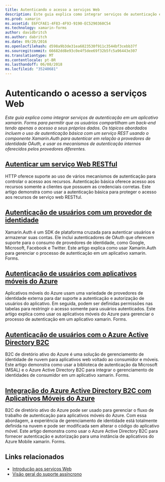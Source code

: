 ```yaml
---
title: Autenticando o acesso a serviços Web
description: Este guia explica como integrar serviços de autenticação em um aplicativo xamarin. Forms para permitir que os usuários compartilham um back-end tendo apenas o acesso a seus próprios dados.
ms.prod: xamarin
ms.assetid: E6FCFAE1-4F83-4F93-9190-EC5290360C54
ms.technology: xamarin-forms
author: davidbritch
ms.author: dabritch
ms.date: 09/20/2016
ms.openlocfilehash: d598a9b3de31ea6823530f911c3544bf3cebb37f
ms.sourcegitcommit: 66682dd8e93c0e4f5dee69f32b5fc5a96443e307
ms.translationtype: MT
ms.contentlocale: pt-BR
ms.lasthandoff: 06/08/2018
ms.locfileid: "35240681"
---
```

# <a name="authenticating-access-to-web-services"></a>Autenticando o acesso a serviços Web

_Este guia explica como integrar serviços de autenticação em um aplicativo xamarin. Forms para permitir que os usuários compartilham um back-end tendo apenas o acesso a seus próprios dados. Os tópicos abordados incluem o uso de autenticação básica com um serviço REST usando o componente Xamarin.Auth para autenticar em relação a provedores de identidade OAuth, e usar os mecanismos de autenticação internos oferecidos pelos provedores diferentes._

## <a name="authenticating-a-restful-web-servicerestmd"></a>[Autenticar um serviço Web RESTful](rest.md)

HTTP oferece suporte ao uso de vários mecanismos de autenticação para controlar o acesso aos recursos. Autenticação básica oferece acesso aos recursos somente a clientes que possuem as credenciais corretas. Este artigo demonstra como usar a autenticação básica para proteger o acesso aos recursos de serviço web RESTful.

## <a name="authenticating-users-with-an-identity-provideroauthmd"></a>[Autenticação de usuários com um provedor de identidade](oauth.md)

Xamarin.Auth é um SDK de plataforma cruzada para autenticar usuários e armazenar suas contas. Ele inclui autenticadores de OAuth que oferecem suporte para o consumo de provedores de identidade, como Google, Microsoft, Facebook e Twitter. Este artigo explica como usar Xamarin.Auth para gerenciar o processo de autenticação em um aplicativo xamarin. Forms.

## <a name="authenticating-users-with-azure-mobile-appsazuremd"></a>[Autenticação de usuários com aplicativos móveis do Azure](azure.md)

Aplicativos móveis do Azure usam uma variedade de provedores de identidade externa para dar suporte a autenticação e autorização de usuários do aplicativo. Em seguida, podem ser definidas permissões nas tabelas para restringir o acesso somente para usuários autenticados. Este artigo explica como usar os aplicativos móveis do Azure para gerenciar o processo de autenticação em um aplicativo xamarin. Forms.

## <a name="authenticating-users-with-azure-active-directory-b2cazure-ad-b2cmd"></a>[Autenticação de usuários com o Azure Active Directory B2C](azure-ad-b2c.md)

B2C de diretório ativo do Azure é uma solução de gerenciamento de identidade de nuvem para aplicativos web voltado ao consumidor e móveis. Este artigo demonstra como usar a biblioteca de autenticação da Microsoft (MSAL) e o Azure Active Directory B2C para integrar o gerenciamento de identidades de consumidor em um aplicativo xamarin. Forms.

## <a name="integrating-azure-active-directory-b2c-with-azure-mobile-appsazure-ad-b2c-mobile-appmd"></a>[Integração do Azure Active Directory B2C com Aplicativos Móveis do Azure](azure-ad-b2c-mobile-app.md)

B2C de diretório ativo do Azure pode ser usado para gerenciar o fluxo de trabalho de autenticação para aplicativos móveis do Azure. Com essa abordagem, a experiência de gerenciamento de identidade está totalmente definida na nuvem e pode ser modificada sem alterar o código do aplicativo móvel. Este artigo demonstra como usar o Azure Active Directory B2C para fornecer autenticação e autorização para uma instância de aplicativos do Azure Mobile xamarin. Forms.

## <a name="related-links"></a>Links relacionados

- [Introdução aos serviços Web](~/cross-platform/data-cloud/web-services/index.md)
- [Visão geral do suporte assíncrono](~/cross-platform/platform/async.md)
